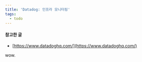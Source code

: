 ```yaml
---
title: 'Datadog: 인프라 모니터링'
tags:
  - todo
---
```


#### 참고한 글
- [https://www.datadoghq.com/](https://www.datadoghq.com/)


wow.

